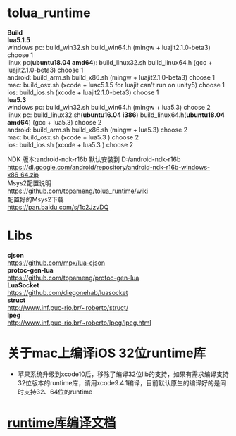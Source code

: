 # tolua_runtime
**Build**<br>
**lua5.1.5**<br>
windows pc: build_win32.sh build_win64.h  (mingw + luajit2.1.0-beta3) choose 1<br>
linux pc(**ubuntu18.04 amd64**): build_linux32.sh build_linux64.h  (gcc + luajit2.1.0-beta3) choose 1<br>
android: build_arm.sh build_x86.sh (mingw + luajit2.1.0-beta3) choose 1<br>
mac: build_osx.sh (xcode + luac5.1.5 for luajit can't run on unity5) choose 1<br>
ios: build_ios.sh (xcode + luajit2.1.0-beta3) choose 1<br>
**lua5.3**<br>
windows pc: build_win32.sh build_win64.h  (mingw + lua5.3) choose 2<br>
linux pc: build_linux32.sh(**ubuntu16.04 i386**) build_linux64.h(**ubuntu18.04 amd64**)  (gcc + lua5.3) choose 2<br>
android: build_arm.sh build_x86.sh (mingw + lua5.3) choose 2<br>
mac: build_osx.sh (xcode + lua5.3 ) choose 2<br>
ios: build_ios.sh (xcode + lua5.3 ) choose 2<br>

NDK 版本:android-ndk-r16b 默认安装到 D:/android-ndk-r16b<br>
https://dl.google.com/android/repository/android-ndk-r16b-windows-x86_64.zip<br>
Msys2配置说明<br>
https://github.com/topameng/tolua_runtime/wiki<br>
配置好的Msys2下载<br>
https://pan.baidu.com/s/1c2JzvDQ<br>

# Libs
**cjson**<br>
https://github.com/mpx/lua-cjson<br>
**protoc-gen-lua**<br>
https://github.com/topameng/protoc-gen-lua<br>
**LuaSocket** <br>
https://github.com/diegonehab/luasocket<br>
**struct**<br>
http://www.inf.puc-rio.br/~roberto/struct/<br>
**lpeg**<br>
http://www.inf.puc-rio.br/~roberto/lpeg/lpeg.html

# 关于mac上编译iOS 32位runtime库
* 苹果系统升级到xcode10后，移除了编译32位lib的支持，如果有需求编译支持32位版本的runtime库，请用xcode9.4.1编译，目前默认原生的编译好的是同时支持32、64位的runtime

# [runtime库编译文档](https://github.com/NewbieGameCoder/tolua_runtime/wiki)

